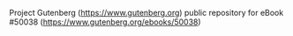 Project Gutenberg (https://www.gutenberg.org) public repository for eBook #50038 (https://www.gutenberg.org/ebooks/50038)
